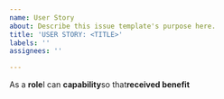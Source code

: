 ```yaml
---
name: User Story
about: Describe this issue template's purpose here.
title: 'USER STORY: <TITLE>'
labels: ''
assignees: ''

---
```


As a **role**I can **capability**so that**received benefit**
